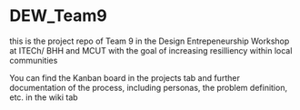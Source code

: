 # DEW_Team9

this is the project repo of Team 9 in the Design Entrepeneurship Workshop at ITECh/ BHH and MCUT with the goal of increasing resilliency within local communities 

You can find the Kanban board in the projects tab and further documentation of the process, including personas, the problem definition, etc. in the wiki tab
